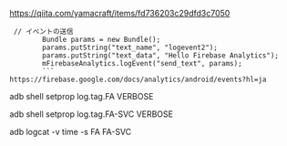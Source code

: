 https://qiita.com/yamacraft/items/fd736203c29dfd3c7050
```
 // イベントの送信
        Bundle params = new Bundle();
        params.putString("text_name", "logevent2");
        params.putString("text_data", "Hello Firebase Analytics");
        mFirebaseAnalytics.logEvent("send_text", params);
        ```
https://firebase.google.com/docs/analytics/android/events?hl=ja
```
adb shell setprop log.tag.FA VERBOSE

adb shell setprop log.tag.FA-SVC VERBOSE

adb logcat -v time -s FA FA-SVC
```
